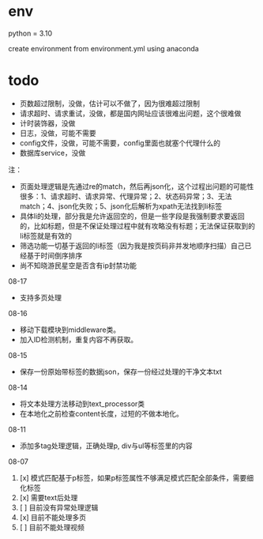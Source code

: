 # env

python = 3.10

create environment from environment.yml using anaconda

# todo

- 页数超过限制，没做，估计可以不做了，因为很难超过限制
- 请求超时、请求重试，没做，都是国内网址应该很难出问题，这个很难做
- 计时装饰器，没做
- 日志，没做，可能不需要
- config文件，没做，可能不需要，config里面也就塞个代理什么的
- 数据库service，没做

注：

- 页面处理逻辑是先通过re的match，然后再json化，这个过程出问题的可能性很多：1、请求超时、请求异常、代理异常；2、状态码异常；3、无法match；4、json化失败；5、json化后解析为xpath无法找到li标签
- 具体li的处理，部分我是允许返回空的，但是一些字段是我强制要求要返回的，比如标题，但是不保证处理过程中就有攻略没有标题；无法保证获取到的li标签就是有效的
- 筛选功能一切基于返回的li标签（因为我是按页码非并发地顺序扫描）自己已经基于时间倒序排序
- 尚不知晓游民星空是否含有ip封禁功能

08-17
- 支持多页处理

08-16
- 移动下载模块到middleware类。
- 加入ID检测机制，重复内容不再获取。

08-15
- 保存一份原始带标签的数据json，保存一份经过处理的干净文本txt

08-14
- 将文本处理方法移动到text_processor类
- 在本地化之前检查content长度，过短的不做本地化。

08-11
- 添加多tag处理逻辑，正确处理p, div与ul等标签里的内容

08-07

1. [x] 模式匹配基于p标签，如果p标签属性不够满足模式匹配全部条件，需要细化标签
2. [x] 需要text后处理
3. [ ] 目前没有异常处理逻辑
4. [x] 目前不能处理多页
5. [ ] 目前不能处理视频
